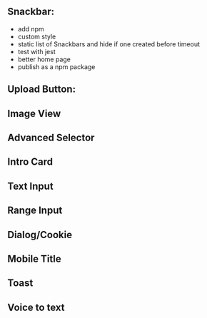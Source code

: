 ## Snackbar:
- add npm
- custom style
- static list of Snackbars and hide if one created before timeout
- test with jest
- better home page
- publish as a npm package

## Upload Button:


## Image View


## Advanced Selector


## Intro Card


## Text Input


## Range Input


## Dialog/Cookie


## Mobile Title


## Toast


## Voice to text

